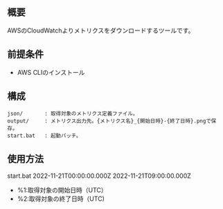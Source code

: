 ## 概要
AWSのCloudWatchよりメトリクスをダウンロードするツールです。

## 前提条件
* AWS CLIのインストール

## 構成
```
json/       : 取得対象のメトリクス定義ファイル。
output/     : メトリクス出力先。{メトリクス名}_{開始日時}-{終了日時}.pngで保存。
start.bat   : 起動バッチ。
```

## 使用方法
start.bat 2022-11-21T00:00:00.000Z 2022-11-21T09:00:00.000Z
* %1:取得対象の開始日時（UTC）
* %2:取得対象の終了日時（UTC)
